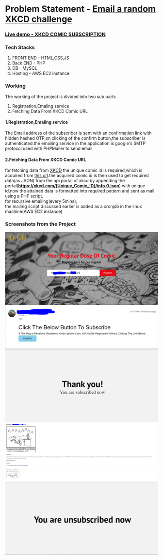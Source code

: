 <h1>Problem Statement - <a href="https://learn.rtcamp.com/campus/php-assignments/">Email a random XKCD challenge</a></h1>
<h3><a href="http://3.142.103.221/git-xkcd/">Live demo - XKCD COMIC SUBSCRIPTION</a></h3>
<h3>Tech Stacks</h3>
<ol>
<li>FRONT END - HTML,CSS,JS</li>
<li>Back END - PHP </li>
<li>DB - MySQL</li>
<li>Hosting - AWS EC2 instance</li>
</ol>
<h3> Working</h3>
The working of the project is divided into two sub parts
<ol>
<li>Registration,Emaiing service</li>
<li>Fetching Data From XKCD Comic URL</li>
</ol>
<h4>1.Registration,Emaiing service</h4>
<p>The Email address of the subscriber is sent with an confirmation link with hidden hashed OTP,on clicking of the confirm button,the subscriber is authenticated.the emailing service in the application is google's SMTP protocol used with PHPMailer to send email.</p>
<h4>2.Fetching Data From XKCD Comic URL</h4>
<p>for fetching data from <a href="https://c.xkcd.com/random/comic/">XKCD</a> the unique comic id is required,which is acquired from <a href="https://c.xkcd.com/random/comic/">this url</a>.the acquired comic id is then used to get required data(as JSON) from the api portal of xkcd by appending the portal(<a href="https://xkcd.com/614/info.0.json"><b>https://xkcd.com/[Unique_Comic_ID]/info.0.json</b></a>) with unique id.now the attained data is formatted into required pattern and sent as mail using a PHP script.<br>
for recursive emailing(every 5mins),<br>
the mailing script discussed earlier is added as a cronjob in the linux machine(AWS EC2 instance)
</p>

<h3> Screenshots from the Project</h3>
<img src="/readme_res/index.PNG" alt="index">
<img src="/readme_res/authentication.PNG" alt="authentication">
<img src="/readme_res/thankyou.PNG" alt="thankyou">
<img src="/readme_res/mail.PNG" alt="mail">
<img src="/readme_res/unsub.PNG" alt="unsubscribe">